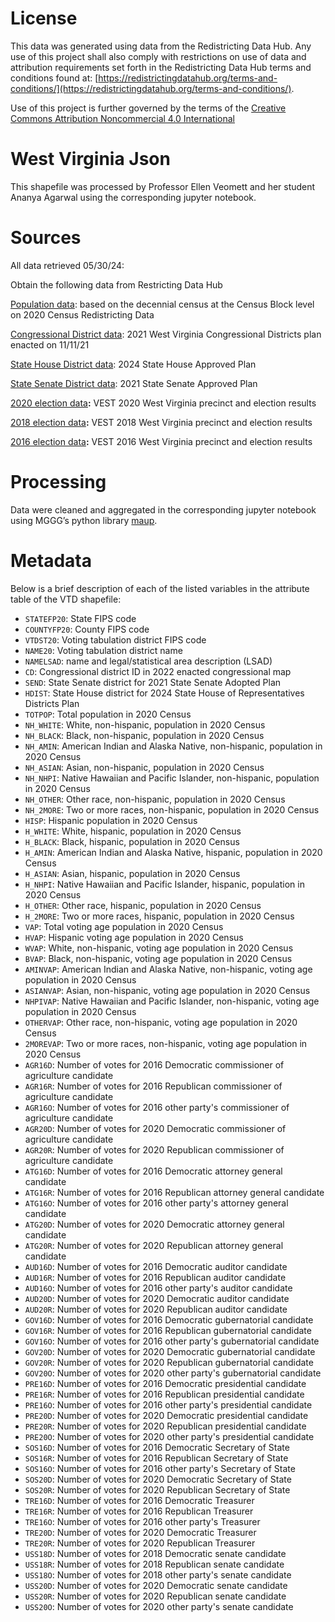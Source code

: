 # License
This data was generated using data from the Redistricting Data Hub.  Any use of this project shall also comply with restrictions on use of data and attribution requirements set forth in the Redistricting Data Hub terms and conditions found at: [https://redistrictingdatahub.org/terms-and-conditions/](https://redistrictingdatahub.org/terms-and-conditions/).

Use of this project is further governed by the terms of the [Creative Commons Attribution Noncommercial 4.0 International](https://creativecommons.org/licenses/by-nc/4.0/legalcode.en)

# West Virginia Json

This shapefile was processed by Professor Ellen Veomett and her student Ananya Agarwal using the corresponding jupyter notebook.

# **Sources**
All data retrieved 05/30/24:

Obtain the following data from Restricting Data Hub

[Population data](https://redistrictingdatahub.org/dataset/west-virginia-block-pl-94171-2020-by-table/): based on the decennial census at the Census Block level on 2020 Census Redistricting Data

[Congressional District data](https://redistrictingdatahub.org/dataset/2021-west-virginia-congressional-districts-adopted-plan/): 2021 West Virginia Congressional Districts plan enacted on 11/11/21

[State House District data](https://redistrictingdatahub.org/dataset/2021-west-virginia-state-house-adopted-plan/): 2024 State House Approved Plan

[State Senate District data](https://redistrictingdatahub.org/dataset/2021-west-virginia-state-senate-adopted-plan/): 2021 State Senate Approved Plan

[2020 election data](https://redistrictingdatahub.org/dataset/vest-2020-west-virginia-precinct-and-election-results/)**:**  VEST 2020 West Virginia precinct and election results

[2018 election data](https://redistrictingdatahub.org/dataset/vest-2018-west-virginia-precinct-and-election-results/)**:**  VEST 2018 West Virginia precinct and election results

[2016 election data](https://redistrictingdatahub.org/dataset/vest-2016-west-virginia-precinct-and-election-results/)**:**  VEST 2016 West Virginia precinct and election results

# **Processing**

Data were cleaned and aggregated in the corresponding jupyter notebook using MGGG’s python library [maup](https://github.com/mggg/maup).  

# **Metadata**

Below is a brief description of each of the listed variables in the attribute table of the VTD shapefile:

- `STATEFP20`: State FIPS code
- `COUNTYFP20`: County FIPS code
- `VTDST20`: Voting tabulation district FIPS code
- `NAME20`: Voting tabulation district name
- `NAMELSAD`: name and legal/statistical area description (LSAD)
- `CD`: Congressional district ID in 2022 enacted congressional map
- `SEND`: State Senate district for 2021 State Senate Adopted Plan
- `HDIST`: State House district for 2024 State House of Representatives Districts Plan
- `TOTPOP`: Total population in 2020 Census
- `NH_WHITE`: White, non-hispanic, population in 2020 Census
- `NH_BLACK`: Black, non-hispanic, population in 2020 Census
- `NH_AMIN`: American Indian and Alaska Native, non-hispanic, population in 2020 Census
- `NH_ASIAN`: Asian, non-hispanic, population in 2020 Census
- `NH_NHPI`: Native Hawaiian and Pacific Islander, non-hispanic, population in 2020 Census
- `NH_OTHER`: Other race, non-hispanic, population in 2020 Census
- `NH_2MORE`: Two or more races, non-hispanic, population in 2020 Census
- `HISP`: Hispanic population in 2020 Census
- `H_WHITE`: White, hispanic, population in 2020 Census
- `H_BLACK`: Black, hispanic, population in 2020 Census
- `H_AMIN`: American Indian and Alaska Native, hispanic, population in 2020 Census
- `H_ASIAN`: Asian, hispanic, population in 2020 Census
- `H_NHPI`: Native Hawaiian and Pacific Islander, hispanic, population in 2020 Census
- `H_OTHER`: Other race, hispanic, population in 2020 Census
- `H_2MORE`: Two or more races, hispanic, population in 2020 Census
- `VAP`: Total voting age population in 2020 Census
- `HVAP`: Hispanic voting age population in 2020 Census
- `WVAP`: White, non-hispanic, voting age population in 2020 Census
- `BVAP`: Black, non-hispanic, voting age population in 2020 Census
- `AMINVAP`: American Indian and Alaska Native, non-hispanic, voting age population in 2020 Census
- `ASIANVAP`: Asian, non-hispanic, voting age population in 2020 Census
- `NHPIVAP`: Native Hawaiian and Pacific Islander, non-hispanic, voting age population in 2020 Census
- `OTHERVAP`: Other race, non-hispanic, voting age population in 2020 Census
- `2MOREVAP`: Two or more races, non-hispanic, voting age population in 2020 Census
- `AGR16D`: Number of votes for 2016 Democratic commissioner of agriculture candidate
- `AGR16R`: Number of votes for 2016 Republican commissioner of agriculture candidate
- `AGR16O`: Number of votes for 2016 other party's commissioner of agriculture candidate
- `AGR20D`: Number of votes for 2020 Democratic commissioner of agriculture candidate
- `AGR20R`: Number of votes for 2020 Republican commissioner of agriculture candidate
- `ATG16D`: Number of votes for 2016 Democratic attorney general candidate
- `ATG16R`: Number of votes for 2016 Republican attorney general candidate
- `ATG16O`: Number of votes for 2016 other party's attorney general candidate
- `ATG20D`: Number of votes for 2020 Democratic attorney general candidate
- `ATG20R`: Number of votes for 2020 Republican attorney general candidate
- `AUD16D`: Number of votes for 2016 Democratic auditor candidate
- `AUD16R`: Number of votes for 2016 Republican auditor candidate
- `AUD16O`: Number of votes for 2016 other party's auditor candidate
- `AUD20D`: Number of votes for 2020 Democratic auditor candidate
- `AUD20R`: Number of votes for 2020 Republican auditor candidate
- `GOV16D`: Number of votes for 2016 Democratic gubernatorial candidate
- `GOV16R`: Number of votes for 2016 Republican gubernatorial candidate
- `GOV16O`: Number of votes for 2016 other party's gubernatorial candidate
- `GOV20D`: Number of votes for 2020 Democratic gubernatorial candidate
- `GOV20R`: Number of votes for 2020 Republican gubernatorial candidate
- `GOV20O`: Number of votes for 2020 other party's gubernatorial candidate
- `PRE16D`: Number of votes for 2016 Democratic presidential candidate
- `PRE16R`: Number of votes for 2016 Republican presidential candidate
- `PRE16O`: Number of votes for 2016 other party's presidential candidate
- `PRE20D`: Number of votes for 2020 Democratic presidential candidate
- `PRE20R`: Number of votes for 2020 Republican presidential candidate
- `PRE20O`: Number of votes for 2020 other party's presidential candidate
- `SOS16D`: Number of votes for 2016 Democratic Secretary of State
- `SOS16R`: Number of votes for 2016 Republican Secretary of State
- `SOS16O`: Number of votes for 2016 other party's Secretary of State
- `SOS20D`: Number of votes for 2020 Democratic Secretary of State
- `SOS20R`: Number of votes for 2020 Republican Secretary of State
- `TRE16D`: Number of votes for 2016 Democratic Treasurer
- `TRE16R`: Number of votes for 2016 Republican Treasurer
- `TRE16O`: Number of votes for 2016 other party's Treasurer
- `TRE20D`: Number of votes for 2020 Democratic Treasurer
- `TRE20R`: Number of votes for 2020 Republican Treasurer
- `USS18D`: Number of votes for 2018 Democratic senate candidate
- `USS18R`: Number of votes for 2018 Republican senate candidate
- `USS18O`: Number of votes for 2018 other party's senate candidate
- `USS20D`: Number of votes for 2020 Democratic senate candidate
- `USS20R`: Number of votes for 2020 Republican senate candidate
- `USS20O`: Number of votes for 2020 other party's senate candidate
